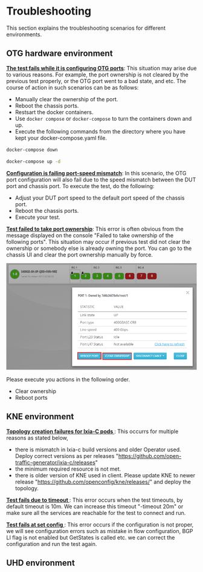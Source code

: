 # Troubleshooting

This section explains the troubleshooting scenarios for different environments.

## OTG hardware environment

**<ins>The test fails while it is configuring OTG ports</ins>**: This situation may arise due to various reasons. For example, the port ownership is not cleared by the previous test properly, or the OTG port went to a bad state, and etc. The course of action in such scenarios can be as follows:

* Manually clear the ownership of the port.
* Reboot the chassis ports.
* Restsart the docker containers.
* Use `docker compose` or `docker-compose` to turn the containers down and up.
* Execute the following commands from the directory where you have kept your docker-compose.yaml file.

```sh
docker-compose down
```

```sh
docker-compose up -d
```

**<ins>Configuration is failing port-speed mismatch</ins>**: In this scenario, the OTG port configuration will also fail due to the speed mismatch between the DUT port and chassis port.
To execute the test, do the following:

* Adjust your DUT port speed to the default port speed of the chassis port.
* Reboot the chassis ports.
* Execute your test.


**<ins>Test failed to take port ownership</ins>**: This error is often obvious from the message displayed on the console "Failed to take ownership of the following ports". This situation may occur if previous test did not clear the ownership or somebody else is already owning the port. You can go to the chassis UI and clear the port ownership manually by force.

<p align="center">
<img src="res/clearOwnership.PNG" alt="Clear port ownership">
</p>

Please execute you actions in the following order.
* Clear ownership
* Reboot ports

## KNE environment

**<ins>Topology creation failures for Ixia-C pods </ins>**: This occurrs for multiple reasons as stated below, 
* there is mismatch in Ixia-c build versions and older Operator used. Deploy correct versions as per releases "https://github.com/open-traffic-generator/ixia-c/releases"
* the minimum required resource is not met. 
* there is older version of KNE used in client. Please update KNE to newer release "https://github.com/openconfig/kne/releases/" and deploy the topology.

**<ins>Test fails due to timeout </ins>**: This error occurs when the test timeouts, by default timeout is 10m. We can increase this timeout "-timeout 20m" or make sure all the services are reachable for the test to connect and run.

**<ins>Test fails at set config </ins>**: This error occurs if the configuration is not proper, we will see configuration errors such as mistake in flow configuration, BGP LI flag is not enabled but GetStates is called etc. we can correct the configuration and run the test again.

## UHD environment
